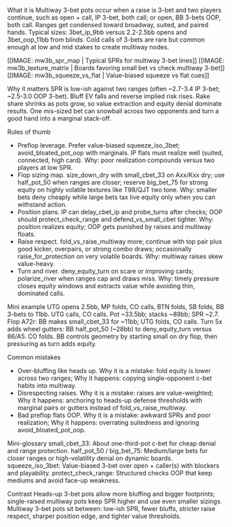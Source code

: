 What it is
Multiway 3-bet pots occur when a raise is 3-bet and two players continue, such as
open + call, IP 3-bet, both call; or open, BB 3-bets OOP, both call. Ranges get
condensed toward broadway, suited, and paired hands. Typical sizes: 3bet_ip_9bb
versus 2.2-2.5bb opens and 3bet_oop_11bb from blinds. Cold calls of 3-bets are
rare but common enough at low and mid stakes to create multiway nodes.

[[IMAGE: mw3b_spr_map | Typical SPRs for multiway 3-bet lines]]
[[IMAGE: mw3b_texture_matrix | Boards favoring small bet vs check multiway 3-bet]]
[[IMAGE: mw3b_squeeze_vs_flat | Value-biased squeeze vs flat cues]]

Why it matters
SPR is low-ish against two ranges (often ~2.7-3.4 IP 3-bet; ~2.5-3.0 OOP 3-bet).
Bluff EV falls and reverse implied risk rises. Rake share shrinks as pots grow,
so value extraction and equity denial dominate results. One mis-sized bet can
snowball across two opponents and turn a good hand into a marginal stack-off.

Rules of thumb
- Preflop leverage. Prefer value-biased squeeze_iso_3bet; avoid_bloated_pot_oop
  with marginals. IP flats must realize well (suited, connected, high card).
  Why: poor realization compounds versus two players at low SPR.
- Flop sizing map. size_down_dry with small_cbet_33 on Axx/Kxx dry; use
  half_pot_50 when ranges are closer; reserve big_bet_75 for strong equity on
  highly volatile textures like T98/QJT two tone. Why: smaller bets deny cheaply
  while large bets tax live equity only when you can withstand action.
- Position plans. IP can delay_cbet_ip and probe_turns after checks; OOP should
  protect_check_range and defend_vs_small_cbet tighter. Why: position realizes
  equity; OOP gets punished by raises and multiway floats.
- Raise respect. fold_vs_raise_multiway more; continue with top pair plus good
  kicker, overpairs, or strong combo draws; occasionally raise_for_protection on
  very volatile boards. Why: multiway raises skew value-heavy.
- Turn and river. deny_equity_turn on scare or improving cards; polarize_river
  when ranges cap and draws miss. Why: timely pressure closes equity windows and
  extracts value while avoiding thin, dominated calls.

Mini example
UTG opens 2.5bb, MP folds, CO calls, BTN folds, SB folds, BB 3-bets to 11bb.
UTG calls, CO calls. Pot ~33.5bb; stacks ~89bb; SPR ~2.7. Flop A72r: BB makes
small_cbet_33 for ~11bb; UTG folds, CO calls. Turn 5x adds wheel gutters: BB
half_pot_50 (~28bb) to deny_equity_turn versus 86/A5. CO folds. BB controls
geometry by starting small on dry flop, then pressuring as turn adds equity.

Common mistakes
- Over-bluffing like heads up. Why it is a mistake: fold equity is lower across
  two ranges; Why it happens: copying single-opponent c-bet habits into multiway.
- Disrespecting raises. Why it is a mistake: raises are value-weighted; Why it
  happens: anchoring to heads-up defense thresholds with marginal pairs or
  gutters instead of fold_vs_raise_multiway.
- Bad preflop flats OOP. Why it is a mistake: awkward SPRs and poor realization;
  Why it happens: overrating suitedness and ignoring avoid_bloated_pot_oop.

Mini-glossary
small_cbet_33: About one-third-pot c-bet for cheap denial and range protection.
half_pot_50 / big_bet_75: Medium/large bets for closer ranges or high-volatility
denial on dynamic boards.
squeeze_iso_3bet: Value-biased 3-bet over open + caller(s) with blockers and
playability.
protect_check_range: Structured checks OOP that keep mediums and avoid face-up
weakness.

Contrast
Heads-up 3-bet pots allow more bluffing and bigger footprints; single-raised
multiway pots keep SPR higher and use even smaller sizings. Multiway 3-bet pots
sit between: low-ish SPR, fewer bluffs, stricter raise respect, sharper position
edge, and tighter value thresholds.
